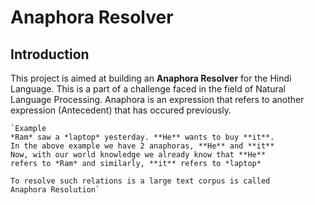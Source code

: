 Anaphora Resolver
=================

Introduction
------------
This project is aimed at building an **Anaphora Resolver** for the Hindi 
Language. This is a part of a challenge faced in the field of Natural Language 
Processing. Anaphora is an expression that refers to another expression
(Antecedent) that has occured previously.

	`Example
	*Ram* saw a *laptop* yesterday. **He** wants to buy **it**.
	In the above example we have 2 anaphoras, **He** and **it**
	Now, with our world knowledge we already know that **He**
	refers to *Ram* and similarly, **it** refers to *laptop*

	To resolve such relations is a large text corpus is called
	Anaphora Resolution`
	
